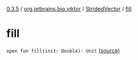 [0.3.5](../../index.md) / [org.jetbrains.bio.viktor](../index.md) / [StridedVector](index.md) / [fill](.)

# fill

`open fun fill(init: Double): Unit` [(source)](https://github.com/JetBrains-Research/viktor/blob/0.3.5/src/main/kotlin/org/jetbrains/bio/viktor/StridedVector.kt#L113)
